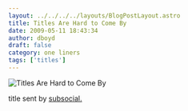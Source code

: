 ```yaml
---
layout: ../../../../layouts/BlogPostLayout.astro
title: Titles Are Hard to Come By
date: 2009-05-11 18:43:34
author: dboyd
draft: false
category: one liners
tags: ['titles']
---
```

<img
srcset="https://img.selfiespirits.com/images/2009/05/titlesHard_480.avif 480w"
sizes="(max-width: 480px) 100vw"
src="https://img.selfiespirits.com/images/2009/05/titlesHard.jpg"
alt="Titles Are Hard to Come By"
/>

title sent by <a href="http://subsocial.com/">subsocial.</a>


